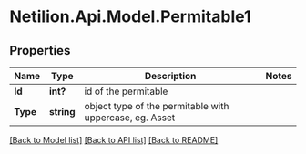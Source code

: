 # Netilion.Api.Model.Permitable1
## Properties

Name | Type | Description | Notes
------------ | ------------- | ------------- | -------------
**Id** | **int?** | id of the permitable | 
**Type** | **string** | object type of the permitable with uppercase, eg. Asset | 

[[Back to Model list]](../README.md#documentation-for-models) [[Back to API list]](../README.md#documentation-for-api-endpoints) [[Back to README]](../README.md)

